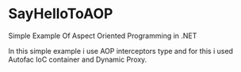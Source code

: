 SayHelloToAOP
=============

Simple Example Of Aspect Oriented Programming in .NET

In this simple example i use AOP interceptors type and for this i used Autofac IoC container and Dynamic Proxy.
